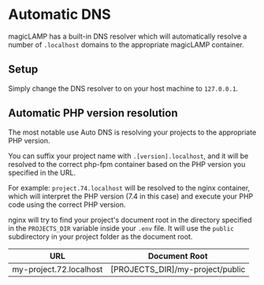 # Automatic DNS

magicLAMP has a built-in DNS resolver which will automatically resolve a number of
```.localhost``` domains to the appropriate magicLAMP container.

## Setup

Simply change the DNS resolver to on your host machine to `127.0.0.1`.

## Automatic PHP version resolution

The most notable use Auto DNS is resolving your projects to the appropriate PHP
version.

You can suffix your project name with ```.[version].localhost```, and it will be resolved
to the correct php-fpm container based on the PHP version you specified in the URL.

For example: ```project.74.localhost``` will be resolved to the nginx container, which
will interpret the PHP version (7.4 in this case) and execute your PHP code using the
correct PHP version.

nginx will try to find your project's document root in the directory specified in the
```PROJECTS_DIR``` variable inside your ```.env``` file. It will use the
```public``` subdirectory in your project folder as the document root.

| URL                     | Document Root                    |
| ----------------------- | -------------------------------- |
| my-project.72.localhost | [PROJECTS_DIR]/my-project/public |
